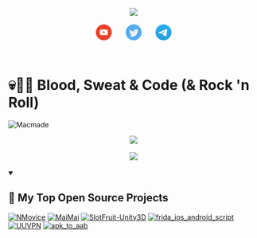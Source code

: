  <!--
**nicolastinkl/nicolastinkl** is a ✨ _special_ ✨ repository because its `README.md` (this file) appears on your GitHub profile.

Here are some ideas to get you started:

- 🔭 I’m currently working on ...
- 🌱 I’m currently learning ...
- 👯 I’m looking to collaborate on ...
- 🤔 I’m looking for help with ...
- 💬 Ask me about ...
- 📫 How to reach me: ...
- 😄 Pronouns: ...
- ⚡ Fun fact: ... 
-->


<p align="center">
  <!-- Typing SVG by DenverCoder1 - https://github.com/DenverCoder1/readme-typing-svg -->
  <a href="https://github.com/DenverCoder1/readme-typing-svg">
    <img src="https://readme-typing-svg.demolab.com/?lines=Full-stack%20web%20and%20app%20developer;Experienced%20UI%2FUX%20Designer;10%2B%20years%20of%20coding%20experience;Always%20learning%20new%20things&font=Fira%20Code&center=true&width=440&height=45&color=f75c7e&vCenter=true&pause=1000&size=22" /></a>
</p>

<!-- Social icons section -->
<p align="center">
  <a href="https://www.youtube.com/c/dcgzeus"><img width="32px" alt="Youtube"  title="Youtube" src="https://raw.githubusercontent.com/nicolastinkl/nicolastinkl/main/youtube.png"/></a>
  &#8287;&#8287;&#8287;&#8287;&#8287;
  <a href="https://twitter.com/dcgzeus"><img width="32px" alt="Twitter" title="Twitter" src="https://raw.githubusercontent.com/nicolastinkl/nicolastinkl/main/twitter.png"/></a>
	&#8287;&#8287;&#8287;&#8287;&#8287;
  <a href="https://t.me/dcgzeus"><img width="32px" alt="Twitter" title="Twitter" src="https://raw.githubusercontent.com/nicolastinkl/nicolastinkl/main/telegram.png"/></a>
</p>

<br/>


# 💀🦄🤖 Blood, Sweat & Code (& Rock 'n Roll)

![Macmade](nyan-cat.gif "Macmade")

<p align="center">
	<img width="450em" src="https://github-readme-stats.vercel.app/api?username=nicolastinkl&show_icons=true&include_all_commits=true&count_private=true&hide_border=false&theme=dracula" />
</p>

<p align="center">
	<img width="450em" src="https://github-readme-streak-stats.herokuapp.com/?user=nicolastinkl&include_all_commits=true&hide_border=false&theme=dracula" />
</p>
 <details open> 
  <summary><h2>📘 My Top Open Source Projects</h2></summary>

  <!-- Repo info cards - https://github.com/anuraghazra/github-readme-stats -->
  <!-- Small repo cards (fork) - https://github.com/nicolastinkl/github-readme-stats -->
  <p align="left">
    <a href="https://github.com/nicolastinkl/NMovice"><img width="278" src="https://denvercoder1-github-readme-stats.vercel.app/api/pin/?username=nicolastinkl&repo=NMovice&theme=react&bg_color=1F222E&title_color=F85D7F&hide_border=true&icon_color=F8D866&show_icons=false" alt="NMovice"></a>
    <a href="https://github.com/nicolastinkl/MaiMai"><img width="278" src="https://denvercoder1-github-readme-stats.vercel.app/api/pin/?username=nicolastinkl&repo=MaiMai&theme=react&bg_color=1F222E&title_color=F85D7F&hide_border=true&icon_color=F8D866&show_icons=false" alt="MaiMai"></a>
    <a href="https://github.com/nicolastinkl/crach-haosexiansheng"><img width="278" src="https://denvercoder1-github-readme-stats.vercel.app/api/pin?username=nicolastinkl&repo=crach-haosexiansheng&theme=react&bg_color=1F222E&title_color=F85D7F&hide_border=true&icon_color=F8D866&show_icons=false" alt="SlotFruit-Unity3D"></a>
    <a href="https://github.com/nicolastinkl/frida_ios_android_script"><img width="278" src="https://denvercoder1-github-readme-stats.vercel.app/api/pin/?username=nicolastinkl&repo=frida_ios_android_script&theme=react&bg_color=1F222E&title_color=F85D7F&hide_border=true&icon_color=F8D866&show_icons=false" alt="frida_ios_android_script"></a>
     <a href="https://github.com/nicolastinkl/UUVPN"><img width="278" src="https://denvercoder1-github-readme-stats.vercel.app/api/pin/?username=nicolastinkl&repo=UUVPN&theme=react&bg_color=1F222E&title_color=F85D7F&hide_border=true&icon_color=F8D866&show_icons=false" alt="UUVPN"></a>
  <a href="https://github.com/nicolastinkl/apk_to_aab"><img width="278" src="https://denvercoder1-github-readme-stats.vercel.app/api/pin/?username=nicolastinkl&repo=apk_to_aab&theme=react&bg_color=1F222E&title_color=F85D7F&hide_border=true&icon_color=F8D866&show_icons=false" alt="apk_to_aab"></a>
  
  </p>

</details>
